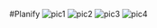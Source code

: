 #Planify
![pic1](https://github.com/Liam-Piro/Planify/assets/109366637/c441127f-827e-4669-92ce-033d27b2620b)
![pic2](https://github.com/Liam-Piro/Planify/assets/109366637/43c1f8b3-66c8-4954-bf7b-12ff21db20c3)
![pic3](https://github.com/Liam-Piro/Planify/assets/109366637/5da7584f-f9c3-4456-99b6-91a6c5a57fec)
![pic4](https://github.com/Liam-Piro/Planify/assets/109366637/8808c192-dba5-45f8-ab2d-6bcdc7b24987)
